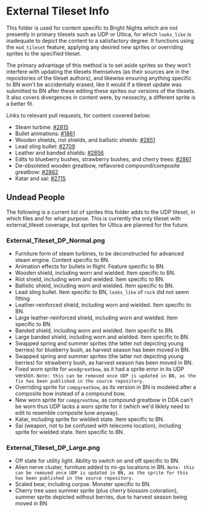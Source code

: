 # External Tileset Info
This folder is used for content specific to Bright Nights which are not presently in primary tilesets such as UDP or Ultica, for which `looks_like` is inadequate to depict the content to a satisfactory degree. It functions using the `mod_tileset` feature, applying any desired new sprites or overriding sprites to the specified tileset.

The primary advantage of this method is to set aside sprites so they won't interfere with updating the tilesets themselves (as their sources are in the repositories of the tileset authors), and likewise ensuring anything specific to BN won't be accidentally erased, like it would if a tileset update was submitted to BN after these editing these sprites our versions of the tilesets. It also covers divergences in content were, by nessecity, a different sprite is a better fit.

Links to relevant pull requests, for content covered below:
- Steam turbine: [#2815](https://github.com/cataclysmbnteam/Cataclysm-BN/pull/2815)
- Bullet animations: [#1861](https://github.com/cataclysmbnteam/Cataclysm-BN/pull/1681)
- Wooden shields, riot shields, and ballistic shields: [#2851](https://github.com/cataclysmbnteam/Cataclysm-BN/pull/2851)
- Lead sling bullet: [#2709](https://github.com/cataclysmbnteam/Cataclysm-BN/pull/2709)
- Leather and banded shields: [#2856](https://github.com/cataclysmbnteam/Cataclysm-BN/pull/2856)
- Edits to blueberry bushes, strawberry bushes, and cherry trees: [#2861](https://github.com/cataclysmbnteam/Cataclysm-BN/pull/2861)
- De-obsoleted wooden greatbow, reflavored compound/composite greatbow: [#2862](https://github.com/cataclysmbnteam/Cataclysm-BN/pull/2862)
- Katar and sai: [#2715](https://github.com/cataclysmbnteam/Cataclysm-BN/pull/2715)

## Undead People

The following is a current list of sprites this folder adds to the UDP tileset, in which files and for what purpose. This is currently the only tileset with external_tileset coverage, but sprites for Ultica are planned for the future.

### External_Tileset_DP_Normal.png

* Furniture form of steam turbines, to be deconstructed for advanced steam engine. Content specific to BN.
* Animation effects for bullets in flight. Feature specific to BN.
* Wooden shield, including worn and wielded. Item specific to BN.
* Riot shield, including worn and wielded. Item specific to BN.
* Ballistic shield, including worn and wielded. Item specific to BN.
* Lead sling bullet. Item specific to BN, `looks_like` of `rock` did not seem fitting
* Leather-reinforced shield, including worn and wielded. Item specific to BN.
* Large leather-reinforced shield, including worn and wielded. Item specific to BN.
* Banded shield, including worn and wielded. Item specific to BN.
* Large banded shield, including worn and wielded. Item specific to BN.
* Swapped spring and summer sprites (the latter not depicting young berries) for blueberry bush, as harvest season has been moved in BN.
* Swapped spring and summer sprites (the latter not depicting young berries) for strawberry bush, as harvest season has been moved in BN.
* Fixed worn sprite for `woodgreatbow`, as it had a sprite error in its UDP version. `Note: this can be removed once UDP is updated in BN, as the fix has been published in the source repository.`
* Overriding sprite for `compgreatbow`, as its version in BN is modeled after a composite bow instead of a compound bow.
* New worn sprite for `compgreatbow`, as compound greatbow in DDA can't be worn thus UDP lacks a worn sprite for it (which we'd liklely need to edit to resemble composite bow anyway).
* Katar, including sprite for wielded state. Item specific to BN.
* Sai (weapon, not to be confused with telecoms location), including sprite for wielded state. Item specific to BN.

### External_Tileset_DP_Large.png

* Off state for utility light. Ability to switch on and off specific to BN.
* Alien nerve cluster, furniture added to mi-go locations in BN. `Note: this can be removed once UDP is updated in BN, as the sprite for this has been published in the source repository.`
* Scaled bear, including corpse. Monster specific to BN.
* Cherry tree uses summer sprite (plus cherry blossom coloration), summer sprite depicted without berries, due to harvest season being moved in BN.
